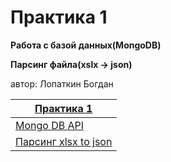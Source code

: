 # Практика 1
**Работа с базой данных(MongoDB)**

**Парсинг файла(xslx -> json)**

автор: Лопаткин Богдан

|[Практика 1](https://vladimirchabanov.notion.site/1-4f52147cb0724f9980a2582bcb7027ca) |
| --- |
| [Mongo DB API](./practice_01/mongo/main.cpp)              |
| [Парсинг xlsx to json](./practice_01/parsing/main.cpp)    |
